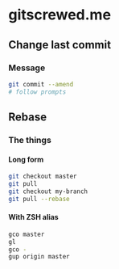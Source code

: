 # gitscrewed.me

## Change last commit

### Message

```bash
git commit --amend
# follow prompts
```

## Rebase

### The things

#### Long form

```bash
git checkout master
git pull
git checkout my-branch
git pull --rebase
```

#### With ZSH alias

```bash
gco master
gl
gco -
gup origin master
```
